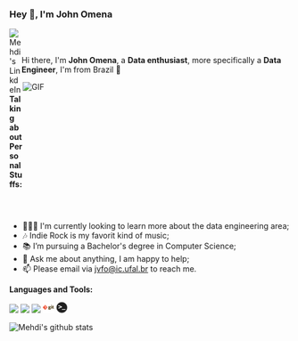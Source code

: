 ### Hey 👋, I'm John Omena

<a href="https://www.linkedin.com/in/john-omena-584523170/">
  <img align="left" alt="Mehdi's LinkdeIn" width="22px" src="https://cdn.jsdelivr.net/npm/simple-icons@v3/icons/linkedin.svg" />
</a>
<br />
<br />

Hi there, I'm **John Omena**, a **Data enthusiast**, more specifically a **Data Engineer**, I'm from Brazil 🚀

  <img align="right" height="250" width="480" alt="GIF" src="https://media4.giphy.com/media/JWuBH9rCO2uZuHBFpm/giphy.gif?cid=ecf05e470trbcqrgy52bkgg5nr1dfhyg2slumtgb04g9xb3d&rid=giphy.gif&ct=g" />

**Talking about Personal Stuffs:**

- 👨🏽‍💻 I'm currently looking to learn more about the data engineering area;
- 🎶 Indie Rock is my favorit kind of music;
- 📚 I’m pursuing a Bachelor's degree in Computer Science;
- 💬 Ask me about anything, I am happy to help;
- 📫 Please email via jvfo@ic.ufal.br to reach me.


**Languages and Tools:**  

<code><img height="20" src="https://upload.wikimedia.org/wikipedia/commons/thumb/0/0a/Python.svg/1200px-Python.svg.png"></code>
<code><img height="20" src="https://image.flaticon.com/icons/png/512/2772/2772128.png"></code>
<code><img height="20" src="https://cdn.iconscout.com/icon/free/png-512/mongodb-226029.png"></code>
<code><img height="20" src="https://raw.githubusercontent.com/github/explore/80688e429a7d4ef2fca1e82350fe8e3517d3494d/topics/git/git.png"></code>
<code><img height="20" src="https://raw.githubusercontent.com/github/explore/80688e429a7d4ef2fca1e82350fe8e3517d3494d/topics/terminal/terminal.png"></code>

![Mehdi's github stats](https://github-readme-stats.vercel.app/api?username=JohnOmena&show_icons=true&hide_border=true)
